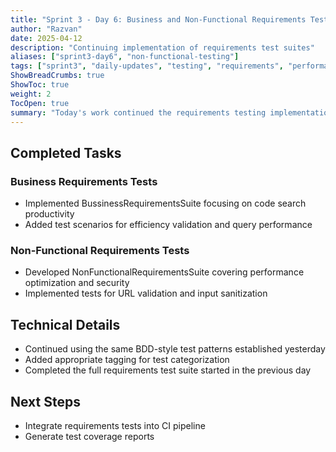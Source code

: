 ```yaml
---
title: "Sprint 3 - Day 6: Business and Non-Functional Requirements Tests"
author: "Razvan"
date: 2025-04-12
description: "Continuing implementation of requirements test suites"
aliases: ["sprint3-day6", "non-functional-testing"]
tags: ["sprint3", "daily-updates", "testing", "requirements", "performance"]
ShowBreadCrumbs: true
ShowToc: true
weight: 2
TocOpen: true
summary: "Today's work continued the requirements testing implementation started yesterday, focusing on business and non-functional requirements."
---
```


## Completed Tasks

### Business Requirements Tests
- Implemented BussinessRequirementsSuite focusing on code search productivity
- Added test scenarios for efficiency validation and query performance

### Non-Functional Requirements Tests
- Developed NonFunctionalRequirementsSuite covering performance optimization and security
- Implemented tests for URL validation and input sanitization

## Technical Details
- Continued using the same BDD-style test patterns established yesterday
- Added appropriate tagging for test categorization
- Completed the full requirements test suite started in the previous day

## Next Steps
- Integrate requirements tests into CI pipeline
- Generate test coverage reports
